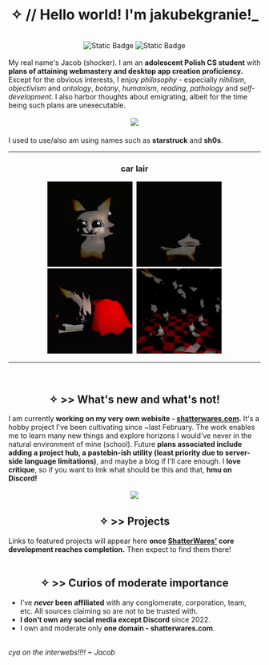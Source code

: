 <!--Hey there! Then name's Jacob. I'm an adolescent CS student based in southern Poland. My current main project is [my site](https://shatterwares.com) 
<div> a</div>
My interests: 
- 📗 Reading books (as long as they are not school books)
- 🔬 Computers (more precisely computer science, AIs)
- 🧙 Philosophy
- 💻 C++, HTML, JS, Python, and more in foreseeable future
- 🔌 Benchmarking, sandboxing, component testing
- ✨ Logo designing
- 🚲 Cycling
- 🧑‍🤝‍🧑 Meeting with friends
- 🦠 Computer and biological malware
- 🌼 Botanics and biology
- ☕ English

![GitHub stats](https://github-readme-stats.vercel.app/api?username=jakubekgranie&theme=aura&show_icons=true&count_private=true)

[![Readme Card](https://github-readme-stats.vercel.app/api/pin/?username=jakubekgranie&repo=projecthub.github.io&theme=aura)](https://github.com/jakubekgranie/projecthub.github.io)

Most of my stuff is for school and some is prohibited from the public view. Feel free to contact me at Discord: "jakubekgranie".
All the code owned and/or co-owned by me is copyrighted, and you need my and my acquaintance(s)'s approval before using it in any way different than educational.
I've never been affiliated with any comglomerate and/or company, all information sources telling so are fake.-->
<h1 align="center">✧ // Hello world! I'm jakubekgranie!_</h1>
<br>
<div align="center"><img alt="Static Badge" src="https://img.shields.io/badge/DISCORD_--_jakubekgranie-7289DA?style=for-the-badge&logo=discord&logoColor=white"> <img alt="Static Badge" src="https://img.shields.io/badge/MY_SITE-a0f5c7?style=for-the-badge&logo=aboutdotme&logoColor=black"><br></div>
<br>
<div>My real name's Jacob (shocker). I am an <b>adolescent Polish CS student</b> with <b>plans of attaining webmastery and desktop app creation proficiency.</b> Except for the obvious interests, I enjoy <i>philosophy</i> - especially <i>nihilism</i>, <i>objectivism</i> and <i>ontology</i>, <i>botany</i>, <i>humanism</i>, <i>reading</i>, <i>pathology</i> and <i>self-development</i>. I also harbor thoughts about emigrating, albeit for the time being such plans are unexecutable.
<br>
<br>
<div align="center"><img src="https://github-readme-stats.vercel.app/api?username=jakubekgranie&theme=aura&show_icons=true&count_private=true"></div>
<br>
I used to use/also am using names such as <b>starstruck</b> and <b>sh0s</b>.
<hr>
<h3 align="center">car lair</h4>
<div align="center" title="this is me irl"><img width="170px" height="170px" src="stuff/car-devouring.gif" alt="car">&nbsp;&nbsp;<img width="170px" height="170px" src="stuff/car-being-car.gif"><br><img width="170px" height="170px" src="stuff/meirl.gif">&nbsp;&nbsp;<img width="170px" height="170px" src="stuff/true-car.gif"></div>
<hr>
</div>
<br>
<h2 align="center">✧ >> What's new and what's not!</h2>
I am currently <b>working on my very own webisite - <a href="https://shatterwares.com">shatterwares.com</a>.</b> It's a hobby project I've been cultivating since ~last February. The work enables me to learn many new things and explore horizons I would've never in the natural environment of mine (school). Future <b>plans associated include adding a project hub, a pastebin-ish utility (least priority due to server-side language limitations)</b>, and maybe a blog if I'll care enough. I <b>love critique</b>, so if you want to lmk what should be this and that, <b>hmu on Discord!</b>
<br>
<br>
<div align="center"><img src="https://github-readme-stats.vercel.app/api/pin/?username=jakubekgranie&repo=projecthub.github.io&theme=aura">
</div>
<h2 align="center">✧ >> Projects</h2>
Links to featured projects will appear here <b>once <a href="https://https://github.com/jakubekgranie/shatterwares.com">ShatterWares'</a> core development reaches completion.</b> Then expect to find them there!
<br><br>
<h2 align="center">✧ >> Curios of moderate importance</h2>
<ul>
  <li>I've <b><i>never</i> been affiliated</b> with any conglomerate, corporation, team, etc. All sources claiming so are not to be trusted with.</li>
  <li><b>I don't own any social media except Discord</b> since 2022.</li>
  <li>I own and moderate only <b>one domain - shatterwares.com</b>.</li>
</ul>
<br>
<i>cya on the interwebs!!!! ~ Jacob</i>
